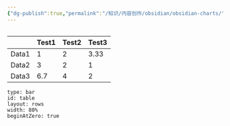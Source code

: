 ```yaml
---
{"dg-publish":true,"permalink":"/知识/内容创作/obsidian/obsidian-charts/","tags":["doc","obsidian"]}
---
```



```table-of-contents
```

|       | Test1 | Test2 | Test3 |
| ----- | ----- | ----- | ----- |
| Data1 | 1     | 2     | 3.33  |
| Data2 | 3     | 2     | 1     |
| Data3 | 6.7   | 4     | 2     |{ #table}


```chart
type: bar
id: table
layout: rows
width: 80%
beginAtZero: true
```
